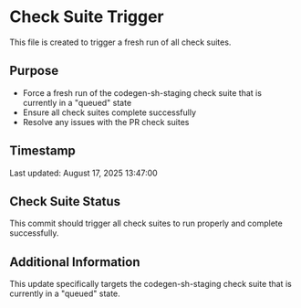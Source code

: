 # Check Suite Trigger

This file is created to trigger a fresh run of all check suites.

## Purpose

- Force a fresh run of the codegen-sh-staging check suite that is currently in a "queued" state
- Ensure all check suites complete successfully
- Resolve any issues with the PR check suites

## Timestamp

Last updated: August 17, 2025 13:47:00

## Check Suite Status

This commit should trigger all check suites to run properly and complete successfully.

## Additional Information

This update specifically targets the codegen-sh-staging check suite that is currently in a "queued" state.

